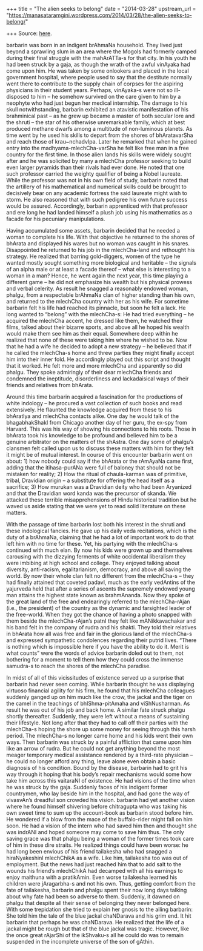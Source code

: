 +++
title = "The alien seeks to belong"
date = "2014-03-28"
upstream_url = "https://manasataramgini.wordpress.com/2014/03/28/the-alien-seeks-to-belong/"

+++
Source: [here](https://manasataramgini.wordpress.com/2014/03/28/the-alien-seeks-to-belong/).

barbarin was born in an indigent brAhmaNa household. They lived just beyond a sprawling slum in an area where the Mogols had formerly camped during their final struggle with the mahArATTa-s for that city. In his youth he had been struck by a gaja, as though the wrath of the awful vinAyaka had come upon him. He was taken by some onlookers and placed in the local government hospital, where people used to say that the destitute normally went there to contribute to the supply chain of corpses for the aspiring physicians in their student years. Perhaps, vinAyaka-s were not so ill-disposed to him – he somehow survived on the care given to him by a neophyte who had just begun her medical internship. The damage to his skull notwithstanding, barbarin exhibited an atavistic manifestation of his brahminical past – as he grew up became a master of both secular lore and the shruti – the star of his otherwise unremarkable family, which at best produced methane dwarfs among a multitude of non-luminous planets. As time went by he used his skills to depart from the shores of bhAratavarSha and reach those of krau\~nchadvIpa. Later he remarked that when he gained entry into the madhyama-mlechCha-varSha he felt like free man in a free country for the first time. In those alien lands his skills were widely sought after and he was solicited by many a mlechCha professor seeking to build even larger pyramids than their rivals had ever done. He noted that one such professor carried the weighty qualifier of being a Nobel laureate. While the professor was not in his own field of study, barbarin noted that the artillery of his mathematical and numerical skills could be brought to decisively bear on any academic fortress the said laureate might wish to storm. He also reasoned that with such pedigree his own future success would be assured. Accordingly, barbarin apprenticed with that professor and ere long he had landed himself a plush job using his mathematics as a facade for his pecuniary manipulations.

Having accumulated some assets, barbarin decided that he needed a woman to complete his life. With that objective he returned to the shores of bhArata and displayed his wares but no woman was caught in his snares. Disappointed he returned to his job in the mlechCha-land and rethought his strategy. He realized that barring gold-diggers, women of the type he wanted mostly sought something more biological and heritable – the signals of an alpha male or at least a facade thereof – what else is interesting to a woman in a man? Hence, he went again the next year, this time playing a different game – he did not emphasize his wealth but his physical prowess and verbal celerity. As result he snagged a reasonably endowed woman, phalgu, from a respectable brAhmaNa clan of higher standing than his own, and returned to the mlechCha country with her as his wife. For sometime barbarin felt his life had reached its pinnacle, but soon he felt a lack. He long wanted to “belong” with the mlechCha-s: He had tried everything – he acquired the mlechCha accent, he dressed like them, he watched their films, talked about their bizarre sports, and above all he hoped his wealth would make them see him as their equal. Somewhere deep within he realized that none of these were taking him where he wished to be. Now that he had a wife he decided to adopt a new strategy – he believed that if he called the mlechCha-s home and threw parties they might finally accept him into their inner fold. He accordingly played out this script and thought that it worked. He felt more and more mlechCha and apparently so did phalgu. They spoke admiringly of their dear mlechCha friends and condemned the ineptitude, disorderliness and lackadaisical ways of their friends and relatives from bhArata.

Around this time barbarin acquired a fascination for the productions of white indology – he procured a vast collection of such books and read extensively. He flaunted the knowledge acquired from these to his bhAratIya and mlechCha contacts alike. One day he would talk of the bhagabhakShakI from Chicago another day of her guru, the ex-spy from Harvard. This was his way of showing his connections to his roots. Those in bhArata took his knowledge to be profound and believed him to be a genuine arbitrator on the matters of the shAstra. One day some of phalgu’s clansmen felt called upon us to discuss these matters with him for they felt it might be of mutual interest. In course of this encounter barbarin went on about: 1) how nobody could say if the bhArata or the rAmAyaNa came first, adding that the itihasa-purANa were full of baloney that should not be mistaken for reality; 2) How the ritual of chaula-karman was of primitive, tribal, Dravidian origin – a substitute for offering the head itself as a sacrifice; 3) How murukan was a Dravidian deity who had been Aryanized and that the Dravidian word kanda was the precursor of skanda. We attacked these terrible misapprehensions of Hindu historical tradition but he waved us aside stating that we were yet to read solid literature on these matters.

With the passage of time barbarin lost both his interest in the shruti and these indological fancies. He gave up his daily veda recitations, which is the duty of a brAhmaNa, claiming that he had a lot of important work to do that left him with no time for these. Yet, his partying with the mlechCha-s continued with much elan. By now his kids were grown up and themselves carousing with the dizzying ferments of white occidental liberalism they were imbibing at high school and college. They enjoyed talking about diversity, anti-racism, egalitarianism, democracy, and above all saving the world. By now their whole clan felt no different from the mlechCha-s – they had finally attained that coveted padavI, much as the early vedAntins of the yajurveda held that after a series of ascents the supremely endowed young man attains the highest state known as brahmAnanda. Now they spoke of the great land of the free and endearingly referred to the mlechCha-rAjan (i.e., the president) of the country as the dynamic and farsighted leader of the free-world. When they got the chance of having a photo snapped with them beside the mlechCha-rAjan’s patnI they felt like mANikkavachakar and his band felt in the company of rudra and his shakti. They told their relatives in bhArata how all was free and fair in the glorious land of the mlechCha-s and expressed sympathetic condolences regarding their putrid lives. “There is nothing which is impossible here if you have the ability to do it. Merit is what counts” were the words of advice barbarin doled out to them, not bothering for a moment to tell them how they could cross the immense samudra-s to reach the shores of the mlechCha paradise.

In midst of all of this vicissitudes of existence served up a surprise that barbarin had never seen coming. While barbarin thought he was displaying virtuoso financial agility for his firm, he found that his mlechCha colleagues suddenly ganged up on him much like the crow, the jackal and the tiger on the camel in the teachings of bhIShma-pitAmaha and viShNusharman. As result he was out of his job and back home. A similar fate struck phalgu shortly thereafter. Suddenly, they were left without a means of sustaining their lifestyle. Not long after that they had to call off their parties with the mlechCha-s hoping the shore up some money for seeing through this harsh period. The mlechCha-s no longer came home and his kids went their own ways. Then barbarin was struck by a painful affliction that came upon him like an arrow of rudra. But he could not get anything beyond the most meager temporary medical assistance rendered by a third-rate physician – he could no longer afford any thing, leave alone even obtain a basic diagnosis of his condition. Bound by the disease, barbarin had to grit his way through it hoping that his body’s repair mechanisms would some how take him across this vaitaraNI of existence. He had visions of the time when he was struck by the gaja. Suddenly faces of his indigent former countrymen, who lay beside him in the hospital, and had gone the way of vivasvAn’s dreadful son crowded his vision. barbarin had yet another vision where he found himself shivering before chitragupta who was taking his own sweet time to sum up the account-book as barbarin stood before him. He wondered if a blow from the mace of the buffalo-rider might fall on him soon. He had a vision of the intern who had saved him then and thought she was indrANI and hoped someone may come to save him thus. The only saving grace was that phalgu being a woman of the former times took care of him in these dire straits. He realized things could have been worse: he had long been envious of his friend tailakesha who had snagged a hiraNyakeshinI mlechChikA as a wife. Like him, tailakesha too was out of employment. But the news had just reached him that to add salt to the wounds his friend’s mlechChikA had decamped with all his earnings to enjoy maithuna with a pratikAmin. Even worse tailakesha learned his children were jAragarbha-s and not his own. Thus, getting comfort from the fate of tailakesha, barbarin and phalgu spent their now long days talking about why fate had been so adverse to them. Suddenly, it dawned on phalgu that despite all their sense of belonging they never belonged here. With some trepidation she tried to explain her gnosis to the ailing barbarin: She told him the tale of the blue jackal chaNDarava and his grim end. It hit barbarin that perhaps he was chaNDarava. He realized that the life of a jackal might be rough but that of the blue jackal was tragic. However, like the once great rAjarShi of the ikShvaku-s all he could do was to remain suspended in the incomplete universe of the son of gAthin.

